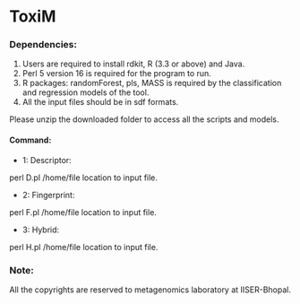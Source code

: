 # ToxiM

### Dependencies:
 1) Users are required to install rdkit, R (3.3 or above) and Java.
 2) Perl 5 version 16 is required for the program to run.
 3) R packages: randomForest, pls, MASS is required by the classification and regression models of the tool. 
 4) All the input files should be in sdf formats. 

 Please unzip the downloaded folder to access all the scripts and models.
 
 #### Command:
  
  - 1: Descriptor:

  perl D.pl /home/file location to input file.

 - 2: Fingerprint:

  perl F.pl /home/file location to input file.

 - 3: Hybrid:

  perl H.pl /home/file location to input file.


### Note:
 All the copyrights are reserved to metagenomics laboratory at IISER-Bhopal.
